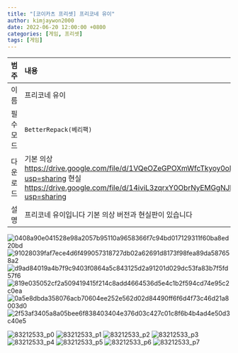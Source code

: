 ```yaml
---
title: "[코이카츠 프리셋] 프리코네 유이"
author: kimjaywon2000
date: 2022-06-20 12:00:00 +0800
categories: [게임, 프리셋]
tags: [게임]
---
```


| 범주             | 내용            |
|:----------------|:---------------|
| 이름             | 프리코네 유이  |
| 필수 모드         | `BetterRepack(베리팩)`       |
| 다운로드          | 기본 의상 <https://drive.google.com/file/d/1VQeOZeGPOXmWfcTkyoy0oNAwjPvdLJPl/view?usp=sharing> 현실 <https://drive.google.com/file/d/14iviL3zqrxY0ObrNyEMGgNJbJSxDwHS6/view?usp=sharing> |
| 설명             | 프리코네 유이입니다 기본 의상 버전과 현실판이 있습니다   |

![0408a90e041528e98a2057b95110a9658366f7c94bd017129311f60ba8ed20bd](https://user-images.githubusercontent.com/76558033/174511788-f7dcdf30-8d1a-4ad4-8d17-4f974efc07b3.png)
![91028039faf7ece4d6f499057318727db02a62691d8173f98fea89da587658a2](https://user-images.githubusercontent.com/76558033/174511791-7999c67d-c781-4f76-9b64-46b86f33c58d.png)
![d9ad84019a4b7f9c9403f0864a5c843125d2a91201d029dc53fa83b7f5fd57f6](https://user-images.githubusercontent.com/76558033/174511792-3d45b442-3883-45fb-8b13-6e64973d3324.png)
![819e035052cf2a509419415f214c8add4664536d5e4c1b2f594cd74e95c2c0ea](https://user-images.githubusercontent.com/76558033/174511793-bd40c93b-57b4-4244-9f59-f19761098ca4.png)
![0a5e8dbda358076acb70604ee252e562d02d84490ff6f6d4f73c46d21a8003d0](https://user-images.githubusercontent.com/76558033/174511795-ce6cd512-9e4c-41f7-8319-5e7c72151fa1.png)
![2f53af3405a8a05bee6f838403404e376d03c427c01c8f6b4b4ad4e50d3c40e5](https://user-images.githubusercontent.com/76558033/174511797-3b099e75-76bb-4c42-a6c9-fbf5226d77f1.png)

![83212533_p0](https://user-images.githubusercontent.com/76558033/174513208-817c421c-697d-46f8-9267-3cdda5e1f1bf.png)
![83212533_p1](https://user-images.githubusercontent.com/76558033/174513211-d612962f-5710-418c-b875-7567790ea65b.png)
![83212533_p2](https://user-images.githubusercontent.com/76558033/174513212-6de18ff1-87dd-419f-b593-1a309572e6d4.png)
![83212533_p3](https://user-images.githubusercontent.com/76558033/174513218-7c2bd62a-975a-4f24-a8a9-5da4c7145978.png)
![83212533_p4](https://user-images.githubusercontent.com/76558033/174513220-2b836941-f37d-4998-b026-230cd733b91a.png)
![83212533_p5](https://user-images.githubusercontent.com/76558033/174513223-a4d9722b-8c5a-498b-a2a7-6acd910ef3e2.png)
![83212533_p6](https://user-images.githubusercontent.com/76558033/174513225-c399e6f4-ac69-42d2-90f3-f1c767f07e15.png)
![83212533_p7](https://user-images.githubusercontent.com/76558033/174513226-191e1e86-31c3-498e-95bb-294381e10e52.png)

